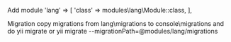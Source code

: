 Add module
'lang' => [
  'class' => modules\lang\Module::class,
],

Migration
copy migrations from lang\migrations to console\migrations and do yii migrate
or
yii migrate --migrationPath=@modules/lang/migrations

